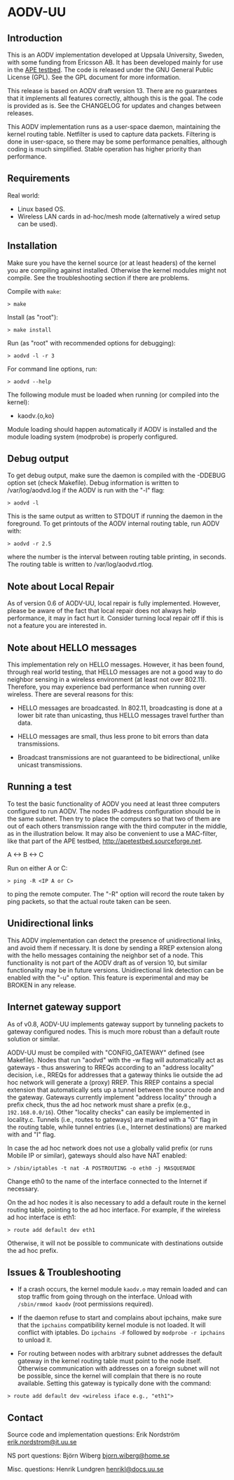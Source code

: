 # AODV-UU

## Introduction

This is an AODV implementation developed at Uppsala University,
Sweden, with some funding from Ericsson AB. It has been developed
mainly for use in the [APE testbed](http://apetestbed.sourceforge.net).
The code is released under the GNU General Public License (GPL). See
the GPL document for more information.

This release is based on AODV draft version 13. There are no
guarantees that it implements all features correctly, although this is
the goal. The code is provided as is. See the CHANGELOG for updates
and changes between releases.

This AODV implementation runs as a user-space daemon, maintaining the
kernel routing table. Netfilter is used to capture data
packets. Filtering is done in user-space, so there may be some
performance penalties, although coding is much simplified. Stable
operation has higher priority than performance.

## Requirements

Real world:
* Linux based OS.
* Wireless LAN cards in ad-hoc/mesh mode (alternatively a wired setup can
  be used).

## Installation

Make sure you have the kernel source (or at least headers) of the
kernel you are compiling against installed. Otherwise the kernel
modules might not compile. See the troubleshooting section if there
are problems.

Compile with `make`:

```
> make
```

Install (as "root"):

```
> make install
```

Run (as "root" with recommended options for debugging):

```
> aodvd -l -r 3
```

For command line options, run:

```
> aodvd --help
```

The following module must be loaded when running (or compiled into
the kernel):
* kaodv.{o,ko}

Module loading should happen automatically if AODV is installed and
the module loading system (modprobe) is properly configured.

## Debug output

To get debug output, make sure the daemon is compiled with the -DDEBUG
option set (check Makefile). Debug information is written to
/var/log/aodvd.log if the AODV is run with the "-l" flag:

```
> aodvd -l
```

This is the same output as written to STDOUT if running the daemon in
the foreground. To get printouts of the AODV internal routing table,
run AODV with:

```
> aodvd -r 2.5
```

where the number is the interval between routing table printing, in seconds.
The routing table is written to /var/log/aodvd.rtlog.

## Note about Local Repair

As of version 0.6 of AODV-UU, local repair is fully implemented.
However, please be aware of the fact that local repair does not always
help performance, it may in fact hurt it. Consider turning local
repair off if this is not a feature you are interested in.

## Note about HELLO messages

This implementation rely on HELLO messages. However, it has been
found, through real world testing, that HELLO messages are not a good
way to do neighbor sensing in a wireless environment (at least not
over 802.11). Therefore, you may experience bad performance when
running over wireless. There are several reasons for this:

* HELLO messages are broadcasted. In 802.11, broadcasting is done at a
lower bit rate than unicasting, thus HELLO messages travel further
than data.

* HELLO messages are small, thus less prone to bit errors than data
transmissions.

* Broadcast transmissions are not guaranteed to be bidirectional,
unlike unicast transmissions.

## Running a test

To test the basic functionality of AODV you need at least three
computers configured to run AODV. The nodes IP-address configuration
should be in the same subnet. Then try to place the computers so that
two of them are out of each others transmission range with the third
computer in the middle, as in the illustration below. It may also be
convenient to use a MAC-filter, like that part of the APE testbed,
http://apetestbed.sourceforge.net.

A <-> B <-> C

Run on either A or C:

```
> ping -R <IP A or C>
```

to ping the remote computer. The "-R" option will record the route
taken by ping packets, so that the actual route taken can be seen.

## Unidirectional links

This AODV implementation can detect the presence of unidirectional
links, and avoid them if necessary. It is done by sending a RREP
extension along with the hello messages containing the neighbor set of
a node. This functionality is not part of the AODV draft as of version
10, but similar functionality may be in future
versions. Unidirectional link detection can be enabled with the "-u"
option. This feature is experimental and may be BROKEN in any release.

## Internet gateway support

As of v0.8, AODV-UU implements gateway support by tunneling packets to
gateway configured nodes. This is much more robust than a default
route solution or similar. 

AODV-UU must be compiled with "CONFIG_GATEWAY" defined (see
Makefile). Nodes that run "aodvd" with the -w flag will automatically
act as gateways - thus answering to RREQs according to an "address
locality" decision, i.e., RREQs for addresses that a gateway thinks
lie outside the ad hoc network will generate a (proxy) RREP. This RREP
contains a special extension that automatically sets up a tunnel
between the source node and the gateway. Gateways currently implement
"address locality" through a prefix check, thus the ad hoc network
must share a prefix (e.g., `192.168.0.0/16`). Other "locality checks"
can easily be implemented in locality.c. Tunnels (i.e., routes to
gateways) are marked with a "G" flag in the routing table, while
tunnel entries (i.e., Internet destinations) are marked with and "I"
flag.

In case the ad hoc network does not use a globally valid prefix (or
runs Mobile IP or similar), gateways should also have NAT enabled:

```
> /sbin/iptables -t nat -A POSTROUTING -o eth0 -j MASQUERADE
```

Change eth0 to the name of the interface connected to the Internet if
necessary.

On the ad hoc nodes it is also necessary to add a default route in the
kernel routing table, pointing to the ad hoc interface. For example, if
the wireless ad hoc interface is eth1:

```
> route add default dev eth1
```

Otherwise, it will not be possible to communicate with destinations
outside the ad hoc prefix.

## Issues & Troubleshooting

* If a crash occurs, the kernel module `kaodv.o` may remain loaded and
can stop traffic from going through on the interface. Unload with
`/sbin/rmmod kaodv` (root permissions required).

* If the daemon refuse to start and complains about ipchains, make
sure that the `ipchains` compatibility kernel module is not loaded.
It will conflict with iptables. Do `ipchains -F` followed by `modprobe
-r ipchains` to unload it.

* For routing between nodes with arbitrary subnet addresses the
default gateway in the kernel routing table must point to the node
itself. Otherwise communication with addresses on a foreign subnet
will not be possible, since the kernel will complain that there is no
route available. Setting this gateway is typically done with the
command:

```
> route add default dev <wireless iface e.g., "eth1">
```

## Contact

Source code and implementation questions:
Erik Nordström <erik.nordstrom@it.uu.se>

NS port questions:
Björn Wiberg <bjorn.wiberg@home.se>

Misc. questions:
Henrik Lundgren <henrikl@docs.uu.se>
